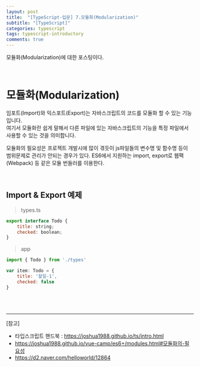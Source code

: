 ```yaml
---
layout: post
title:  "[TypeScript-입문] 7.모듈화(Modularization)"
subtitle: "[TypeScript]"
categories: typescript
tags: typescript-introductory
comments: true
---
```


모듈화(Modularization)에 대한 포스팅이다.

<br>


# 모듈화(Modularization)

임포트(Import)와 익스포트(Export)는 자바스크립트의 코드를 모듈화 할 수 있는 기능입니다.  
여기서 모듈화란 쉽게 말해서 다른 파일에 있는 자바스크립트의 기능을 특정 파일에서 사용할 수 있는 것을 의미합니다.

모듈화의 필요성은 프로젝트 개발시에 많이 겪듯이 js파일들의 변수명 및 함수명 등이 범위문제로 관리가 안되는 경우가 있다.
ES6에서 지원하는 import, export로 웹팩(Webpack) 등 같은 모듈 번들러를 이용한다.

<br>

## Import & Export 예제

> types.ts

```js
export interface Todo {
    title: string;
    checked: boolean;
}
```

> app

```js
import { Todo } from './types'

var item: Todo = {
    title: '할일-1',
    checked: false
}
```

<br><br>


---
[참고]
- 타입스크립트 핸드북 : https://joshua1988.github.io/ts/intro.html
- https://joshua1988.github.io/vue-camp/es6+/modules.html#모듈화의-필요성
- https://d2.naver.com/helloworld/12864